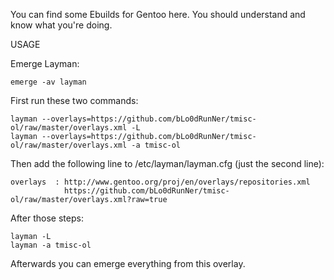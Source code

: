 You can find some Ebuilds for Gentoo here.
You should understand and know what you're doing.


USAGE

Emerge Layman:

    emerge -av layman

First run these two commands:

    layman --overlays=https://github.com/bLo0dRunNer/tmisc-ol/raw/master/overlays.xml -L
    layman --overlays=https://github.com/bLo0dRunNer/tmisc-ol/raw/master/overlays.xml -a tmisc-ol

Then add the following line to /etc/layman/layman.cfg (just the second line):

    overlays  : http://www.gentoo.org/proj/en/overlays/repositories.xml
                https://github.com/bLo0dRunNer/tmisc-ol/raw/master/overlays.xml?raw=true

After those steps:

    layman -L
    layman -a tmisc-ol

Afterwards you can emerge everything from this overlay.
